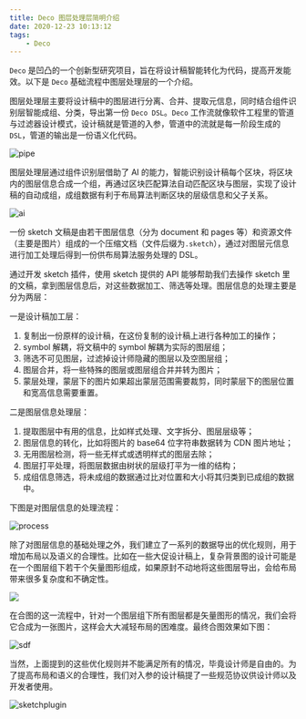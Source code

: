 ```yaml
---
title: Deco 图层处理层简明介绍
date: 2020-12-23 10:13:12
tags:
    - Deco
---
```


`Deco` 是凹凸的一个创新型研究项目，旨在将设计稿智能转化为代码，提高开发能效。以下是 `Deco` 基础流程中图层处理层的一个介绍。

图层处理层主要将设计稿中的图层进行分离、合并、提取元信息，同时结合组件识别层智能成组、分类，导出第一份 `Deco DSL`。`Deco` 工作流就像软件工程里的管道与过滤器设计模式，设计稿就是管道的入参，管道中的流就是每一阶段生成的 `DSL`，管道的输出是一份语义化代码。

![pipe](https://img12.360buyimg.com/img/s1179x333_jfs/t1/146356/24/19717/32667/5fe3fdbdE4b3d6c86/65d2a43aa916e7d6.png)

图层处理层通过组件识别层借助了 AI 的能力，智能识别设计稿每个区块，将区块内的图层信息合成一个组，再通过区块匹配算法自动匹配区块与图层，实现了设计稿的自动成组，成组数据有利于布局算法判断区块的层级信息和父子关系。

![ai](https://img12.360buyimg.com/img/s550x472_jfs/t1/138282/10/19714/72077/5fe407efEad456e08/7ea3ed7ad7cb1ece.jpg)

一份 sketch 文稿是由若干图层信息（分为 document 和 pages 等）和资源文件（主要是图片）组成的一个压缩文档（文件后缀为`.sketch`），通过对图层元信息进行加工处理后得到一份供布局算法服务处理的 DSL。

通过开发 sketch 插件，使用 sketch 提供的 API 能够帮助我们去操作 sketch 里的文稿，拿到图层信息后，对这些数据加工、筛选等处理。图层信息的处理主要是分为两层：

一是设计稿加工层：

1. 复制出一份原样的设计稿，在这份复制的设计稿上进行各种加工的操作；
2. symbol 解耦，将文稿中的 symbol 解耦为实际的图层组；
3. 筛选不可见图层，过滤掉设计师隐藏的图层以及空图层组；
4. 图层合并，将一些特殊的图层或图层组合并并转为图片；
5. 蒙层处理，蒙层下的图片如果超出蒙层范围需要裁剪，同时蒙层下的图层位置和宽高信息需要重置。

二是图层信息处理层：
1. 提取图层中有用的信息，比如样式处理、文字拆分、图层层级等；
2. 图层信息的转化，比如将图片的 base64 位字符串数据转为 CDN 图片地址；
3. 无用图层检测，将一些无样式或透明样式的图层去除；
4. 图层打平处理，将图层数据由树状的层级打平为一维的结构；
5. 成组信息筛选，将未成组的数据通过比对位置和大小将其归类到已成组的数据中。

下图是对图层信息的处理流程：

![process](https://img12.360buyimg.com/img/s1298x485_jfs/t1/151021/23/12152/52889/5fe42adcE37f7deee/4afb56a36baa1e62.png)

除了对图层信息的基础处理之外，我们建立了一系列的数据导出的优化规则，用于增加布局以及语义的合理性。比如在一些大促设计稿上，复杂背景图的设计可能是在一个图层组下若干个矢量图形组成，如果原封不动地将这些图层导出，会给布局带来很多复杂度和不确定性。

![](https://img12.360buyimg.com/img/s1816x1158_jfs/t1/152394/11/11422/953025/5fe45a7fEf44f2446/2cc164b9f5794019.png)

在合图的这一流程中，针对一个图层组下所有图层都是矢量图形的情况，我们会将它合成为一张图片，这样会大大减轻布局的困难度。最终合图效果如下图：

![sdf](https://img11.360buyimg.com/img/jfs/t1/151139/7/12238/42950/5fe459b7E283b79e2/c18d5b3b34aca0be.png)

当然，上面提到的这些优化规则并不能满足所有的情况，毕竟设计师是自由的。为了提高布局和语义的合理性，我们对入参的设计稿提了一些规范协议供设计师以及开发者使用。

![sketchplugin](https://img12.360buyimg.com/img/s236x680_jfs/t1/138700/7/19918/31271/5fe40912E07bedb03/8c46d08642de4d77.png)

